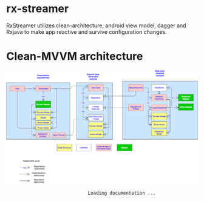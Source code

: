 # rx-streamer
RxStreamer utilizes clean-architecture, android view model, dagger and Rxjava to make app reactive and survive configuration changes.

# Clean-MVVM architecture

![alt text](clean-mvvm.png)

                                  Loading documentation ...
